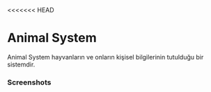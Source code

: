 <<<<<<< HEAD
# Animal System

Animal System hayvanların ve onların kişisel bilgilerinin tutulduğu bir sistemdir.

### Screenshots
[Animal System]: https://github.com/ebrugulec/animal_system/blob/master/vendor/images/animal-system1.jpg "Animal System"
